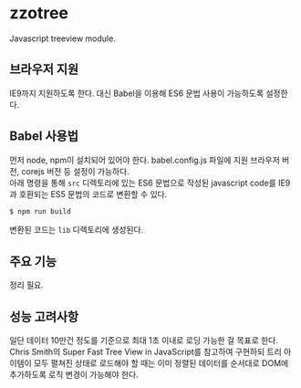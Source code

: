 # zzotree

Javascript treeview module.  


## 브라우저 지원

IE9까지 지원하도록 한다. 대신 Babel을 이용해 ES6 문법 사용이 가능하도록 설정한다.  


## Babel 사용법

먼저 node, npm이 설치되어 있어야 한다. babel.config.js 파일에 지원 브라우저 버전, corejs 버전 등 설정이 가능하다.  
아래 명령을 통해 `src` 디렉토리에 있는 ES6 문법으로 작성된 javascript code를 IE9과 호환되는 ES5 문법의 코드로 변환할 수 있다.
  
```bash
$ npm run build
```
  
변환된 코드는 `lib` 디렉토리에 생성된다.  

## 주요 기능

정리 필요.


## 성능 고려사항

일단 데이터 10만건 정도를 기준으로 최대 1초 이내로 로딩 가능한 걸 목표로 한다.  
Chris Smith의 Super Fast Tree View in JavaScript를 참고하여 구현하되 트리 아이템이 모두 펼쳐진 상태로 로드해야 할 때는 이미 정렬된 데이터를 순서대로 DOM에 추가하도록 로직 변경이 가능해야 한다.  
